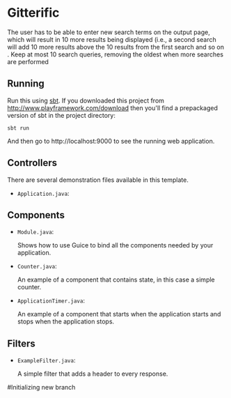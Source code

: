 # Gitterific

The user has to be able to enter new search terms on the output page, which will result in 10 more results
being displayed (i.e., a second search will add 10 more results above the 10 results from the first search
and so on . Keep at most 10 search queries, removing the oldest when more searches are
performed

## Running

Run this using [sbt](http://www.scala-sbt.org/).  If you downloaded this project from http://www.playframework.com/download then you'll find a prepackaged version of sbt in the project directory:

```
sbt run
```

And then go to http://localhost:9000 to see the running web application.

## Controllers

There are several demonstration files available in this template.

- `Application.java`:


## Components

- `Module.java`:

  Shows how to use Guice to bind all the components needed by your application.

- `Counter.java`:

  An example of a component that contains state, in this case a simple counter.

- `ApplicationTimer.java`:

  An example of a component that starts when the application starts and stops
  when the application stops.

## Filters

- `ExampleFilter.java`:

  A simple filter that adds a header to every response.

#Initializing new branch
